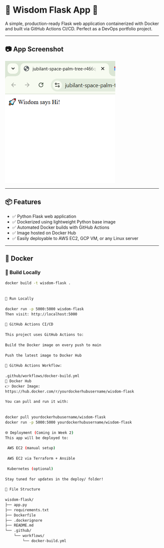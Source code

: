 # 🧠 Wisdom Flask App 🚀

A simple, production-ready Flask web application containerized with Docker and built via GitHub Actions CI/CD. Perfect as a DevOps portfolio project.

---

## 📷 App Screenshot

![Flask App Screenshot](./screenshot.png)


---

## 📦 Features

- ✅ Python Flask web application
- ✅ Dockerized using lightweight Python base image
- ✅ Automated Docker builds with GitHub Actions
- ✅ Image hosted on Docker Hub
- ✅ Easily deployable to AWS EC2, GCP VM, or any Linux server

---

## 🐳 Docker

### 🔧 Build Locally

```bash
docker build -t wisdom-flask .


🚀 Run Locally

docker run -p 5000:5000 wisdom-flask
Then visit: http://localhost:5000

🔁 GitHub Actions CI/CD

This project uses GitHub Actions to:

Build the Docker image on every push to main

Push the latest image to Docker Hub

📁 GitHub Actions Workflow:

.github/workflows/docker-build.yml
🐋 Docker Hub
👉 Docker Image:
https://hub.docker.com/r/yourdockerhubusername/wisdom-flask

You can pull and run it with:


docker pull yourdockerhubusername/wisdom-flask
docker run -p 5000:5000 yourdockerhubusername/wisdom-flask

🌐 Deployment (Coming in Week 2)
This app will be deployed to:

 AWS EC2 (manual setup)

 AWS EC2 via Terraform + Ansible

 Kubernetes (optional)

Stay tuned for updates in the deploy/ folder!

📁 File Structure

wisdom-flask/
├── app.py
├── requirements.txt
├── Dockerfile
├── .dockerignore
├── README.md
└── .github/
    └── workflows/
        └── docker-build.yml
